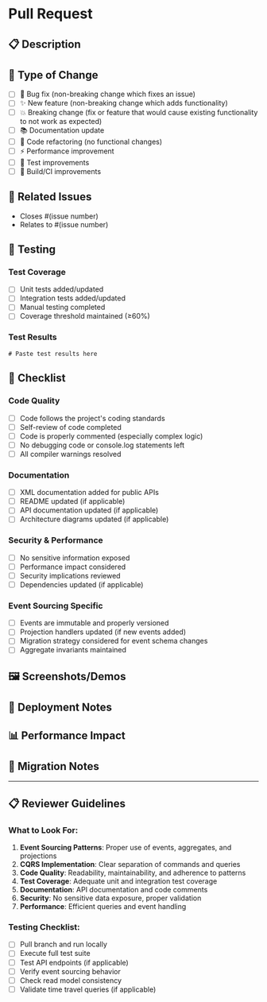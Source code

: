 # Pull Request

## 📋 Description
<!-- Provide a brief description of the changes in this PR -->

## 🎯 Type of Change
<!-- Mark with an `x` all that apply -->
- [ ] 🐛 Bug fix (non-breaking change which fixes an issue)
- [ ] ✨ New feature (non-breaking change which adds functionality)
- [ ] 💥 Breaking change (fix or feature that would cause existing functionality to not work as expected)
- [ ] 📚 Documentation update
- [ ] 🧹 Code refactoring (no functional changes)
- [ ] ⚡ Performance improvement
- [ ] 🧪 Test improvements
- [ ] 🔧 Build/CI improvements

## 🔗 Related Issues
<!-- Link any related issues here -->
- Closes #(issue number)
- Relates to #(issue number)

## 🧪 Testing
<!-- Describe the tests you ran to verify your changes -->

### Test Coverage
- [ ] Unit tests added/updated
- [ ] Integration tests added/updated
- [ ] Manual testing completed
- [ ] Coverage threshold maintained (≥60%)

### Test Results
```
# Paste test results here
```

## 📝 Checklist
<!-- Mark with an `x` all that apply -->

### Code Quality
- [ ] Code follows the project's coding standards
- [ ] Self-review of code completed
- [ ] Code is properly commented (especially complex logic)
- [ ] No debugging code or console.log statements left
- [ ] All compiler warnings resolved

### Documentation
- [ ] XML documentation added for public APIs
- [ ] README updated (if applicable)
- [ ] API documentation updated (if applicable)
- [ ] Architecture diagrams updated (if applicable)

### Security & Performance
- [ ] No sensitive information exposed
- [ ] Performance impact considered
- [ ] Security implications reviewed
- [ ] Dependencies updated (if applicable)

### Event Sourcing Specific
- [ ] Events are immutable and properly versioned
- [ ] Projection handlers updated (if new events added)
- [ ] Migration strategy considered for event schema changes
- [ ] Aggregate invariants maintained

## 🖼️ Screenshots/Demos
<!-- Add screenshots or demo videos if applicable -->

## 🚀 Deployment Notes
<!-- Any special deployment considerations -->

## 📊 Performance Impact
<!-- Describe any performance implications -->

## 🔄 Migration Notes
<!-- Any database migrations or breaking changes -->

---

## 📋 Reviewer Guidelines

### What to Look For:
1. **Event Sourcing Patterns**: Proper use of events, aggregates, and projections
2. **CQRS Implementation**: Clear separation of commands and queries
3. **Code Quality**: Readability, maintainability, and adherence to patterns
4. **Test Coverage**: Adequate unit and integration test coverage
5. **Documentation**: API documentation and code comments
6. **Security**: No sensitive data exposure, proper validation
7. **Performance**: Efficient queries and event handling

### Testing Checklist:
- [ ] Pull branch and run locally
- [ ] Execute full test suite
- [ ] Test API endpoints (if applicable)
- [ ] Verify event sourcing behavior
- [ ] Check read model consistency
- [ ] Validate time travel queries (if applicable) 